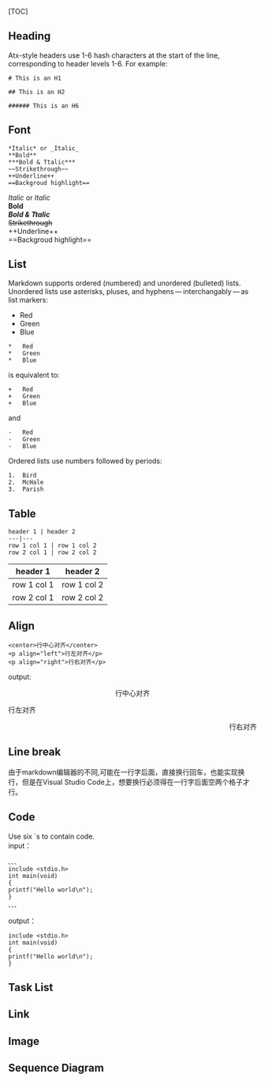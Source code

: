 [TOC]
## Heading
Atx-style headers use 1-6 hash characters at the start of the line, corresponding to header levels 1-6. For example:
```
# This is an H1

## This is an H2

###### This is an H6
```

## Font
```
*Italic* or _Italic_
**Bold**
***Bold & Ttalic***
~~Strikethrough~~
++Underline++
==Backgroud highlight==
```
*Italic* or _Italic_  
**Bold**  
***Bold & Ttalic***  
~~Strikethrough~~  
++Underline++  
==Backgroud highlight==

## List
Markdown supports ordered (numbered) and unordered (bulleted) lists.  
Unordered lists use asterisks, pluses, and hyphens — interchangably — as list markers:
*   Red
*   Green
*   Blue  

```
*   Red
*   Green
*   Blue
```

is equivalent to:
```
+   Red
+   Green
+   Blue
```
and 
```
-   Red
-   Green
-   Blue
```
Ordered lists use numbers followed by periods:
```
1.  Bird
2.  McHale
3.  Parish
```

## Table
```
header 1 | header 2
---|---
row 1 col 1 | row 1 col 2
row 2 col 1 | row 2 col 2
```
header 1 | header 2
---|---
row 1 col 1 | row 1 col 2
row 2 col 1 | row 2 col 2

## Align
```
<center>行中心对齐</center>
<p align="left">行左对齐</p>
<p align="right">行右对齐</p>
```
output:
<center>行中心对齐</center>
<p align="left">行左对齐</p>
<p align="right">行右对齐</p>

## Line break
由于markdown编辑器的不同,可能在一行字后面，直接换行回车，也能实现换行，但是在Visual Studio Code上，想要换行必须得在一行字后面空两个格子才行。

## Code
Use six `s to contain code.   
input：
```
、、、
include <stdio.h>
int main(void)
{
printf("Hello world\n");
}
、、、
```
output：
```
include <stdio.h>
int main(void)
{
printf("Hello world\n");
}
```

## Task List

## Link

## Image

## Sequence Diagram
